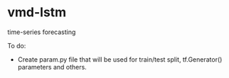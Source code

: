 # vmd-lstm
time-series forecasting

To do:
- Create param.py file that will be used for train/test split, tf.Generator() parameters and others.
